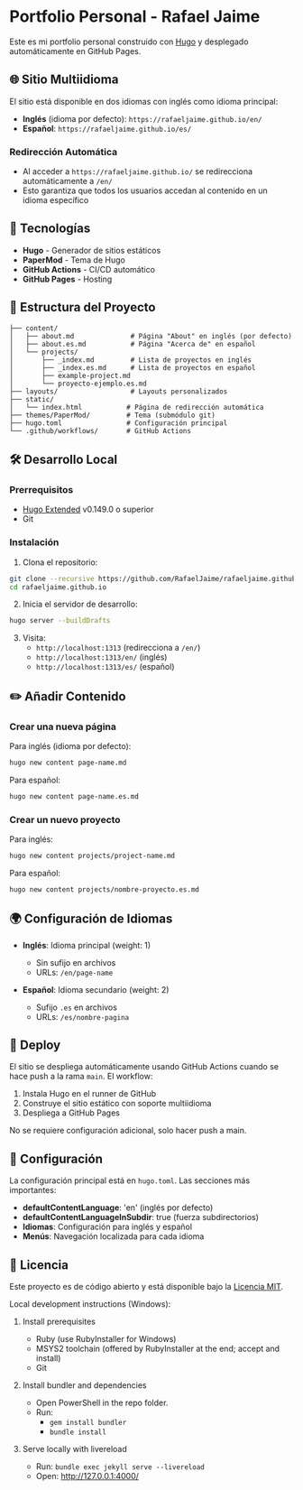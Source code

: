 # Portfolio Personal - Rafael Jaime

Este es mi portfolio personal construido con [Hugo](https://gohugo.io/) y desplegado automáticamente en GitHub Pages.

## 🌐 Sitio Multiidioma

El sitio está disponible en dos idiomas con inglés como idioma principal:
- **Inglés** (idioma por defecto): `https://rafaeljaime.github.io/en/`
- **Español**: `https://rafaeljaime.github.io/es/`

### Redirección Automática
- Al acceder a `https://rafaeljaime.github.io/` se redirecciona automáticamente a `/en/`
- Esto garantiza que todos los usuarios accedan al contenido en un idioma específico

## 🚀 Tecnologías

- **Hugo** - Generador de sitios estáticos
- **PaperMod** - Tema de Hugo
- **GitHub Actions** - CI/CD automático
- **GitHub Pages** - Hosting

## 📁 Estructura del Proyecto

```
├── content/
│   ├── about.md              # Página "About" en inglés (por defecto)
│   ├── about.es.md           # Página "Acerca de" en español
│   └── projects/
│       ├── _index.md         # Lista de proyectos en inglés
│       ├── _index.es.md      # Lista de proyectos en español
│       ├── example-project.md
│       └── proyecto-ejemplo.es.md
├── layouts/                  # Layouts personalizados
├── static/
│   └── index.html           # Página de redirección automática
├── themes/PaperMod/         # Tema (submódulo git)
├── hugo.toml                # Configuración principal
└── .github/workflows/       # GitHub Actions
```

## 🛠️ Desarrollo Local

### Prerrequisitos
- [Hugo Extended](https://gohugo.io/installation/) v0.149.0 o superior
- Git

### Instalación

1. Clona el repositorio:
```bash
git clone --recursive https://github.com/RafaelJaime/rafaeljaime.github.io.git
cd rafaeljaime.github.io
```

2. Inicia el servidor de desarrollo:
```bash
hugo server --buildDrafts
```

3. Visita:
   - `http://localhost:1313` (redirecciona a `/en/`)
   - `http://localhost:1313/en/` (inglés)
   - `http://localhost:1313/es/` (español)

## ✏️ Añadir Contenido

### Crear una nueva página

Para inglés (idioma por defecto):
```bash
hugo new content page-name.md
```

Para español:
```bash
hugo new content page-name.es.md
```

### Crear un nuevo proyecto

Para inglés:
```bash
hugo new content projects/project-name.md
```

Para español:
```bash
hugo new content projects/nombre-proyecto.es.md
```

## 🌍 Configuración de Idiomas

- **Inglés**: Idioma principal (weight: 1)
  - Sin sufijo en archivos
  - URLs: `/en/page-name`
  
- **Español**: Idioma secundario (weight: 2)
  - Sufijo `.es` en archivos
  - URLs: `/es/nombre-pagina`

## 🚀 Deploy

El sitio se despliega automáticamente usando GitHub Actions cuando se hace push a la rama `main`. El workflow:

1. Instala Hugo en el runner de GitHub
2. Construye el sitio estático con soporte multiidioma
3. Despliega a GitHub Pages

No se requiere configuración adicional, solo hacer push a main.

## 🔧 Configuración

La configuración principal está en `hugo.toml`. Las secciones más importantes:

- **defaultContentLanguage**: 'en' (inglés por defecto)
- **defaultContentLanguageInSubdir**: true (fuerza subdirectorios)
- **Idiomas**: Configuración para inglés y español
- **Menús**: Navegación localizada para cada idioma

## 📝 Licencia

Este proyecto es de código abierto y está disponible bajo la [Licencia MIT](LICENSE).

Local development instructions (Windows):

1) Install prerequisites
	- Ruby (use RubyInstaller for Windows)
	- MSYS2 toolchain (offered by RubyInstaller at the end; accept and install)
	- Git

2) Install bundler and dependencies
	- Open PowerShell in the repo folder.
	- Run:
	  - `gem install bundler`
	  - `bundle install`

3) Serve locally with livereload
	- Run: `bundle exec jekyll serve --livereload`
	- Open: http://127.0.0.1:4000/
